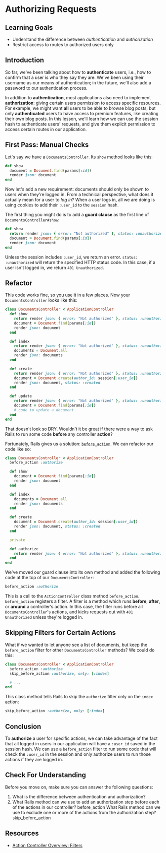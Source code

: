 # Authorizing Requests

## Learning Goals

- Understand the difference between _authentication_ and _authorization_
- Restrict access to routes to authorized users only

## Introduction

So far, we've been talking about how to **authenticate** users, i.e., how to
confirm that a user is who they say they are. We've been using their username as
our means of authentication; in the future, we'll also add a password to our
authentication process.

In addition to **authentication**, most applications also need to implement
**authorization**: giving certain users permission to access specific resources.
For example, we might want **all** users to be able to browse blog posts, but
only **authenticated** users to have access to premium features, like creating
their own blog posts. In this lesson, we'll learn how we can use the session
hash to authenticate users' requests, and give them explicit permission to
access certain routes in our application.

## First Pass: Manual Checks

Let's say we have a `DocumentsController`. Its `show` method looks like this:

```ruby
def show
  document = Document.find(params[:id])
  render json: document
end
```

Now let's add a new requirement: documents should only be shown to users when
they're logged in. From a technical perspective, what does it actually mean for
a user to _log in_? When a user logs in, all we are doing is using cookies to
add their `:user_id` to the `session` hash.

The first thing you might do is to add a **guard clause** as the first line of
`DocumentsController#show`:

```ruby
def show
  return render json: { error: "Not authorized" }, status: :unauthorized unless session.include? :user_id
  document = Document.find(params[:id])
  render json: document
end
```

Unless the session includes `:user_id`, we return an error. `status:
:unauthorized` will return the specified HTTP status code. In this case, if a
user isn't logged in, we return `401 Unauthorized`.

## Refactor

This code works fine, so you use it in a few places. Now your
`DocumentsController` looks like this:

```ruby
class DocumentsController < ApplicationController
  def show
    return render json: { error: "Not authorized" }, status: :unauthorized unless session.include? :user_id
    document = Document.find(params[:id])
    render json: document
  end

  def index
    return render json: { error: "Not authorized" }, status: :unauthorized unless session.include? :user_id
    documents = Document.all
    render json: documents
  end

  def create
    return render json: { error: "Not authorized" }, status: :unauthorized unless session.include? :user_id
    document = Document.create(author_id: session[:user_id])
    render json: document, status: :created
  end

  def update
    return render json: { error: "Not authorized" }, status: :unauthorized unless session.include? :user_id
    document = Document.find(params[:id])
    # code to update a document
  end
end
```

That doesn't look so DRY. Wouldn't it be great if there were a way to ask Rails
to run some code **before** any controller **action**?

Fortunately, Rails gives us a solution: [`before_action`][filters]. We can
refactor our code like so:

```ruby
class DocumentsController < ApplicationController
  before_action :authorize

  def show
    document = Document.find(params[:id])
    render json: document
  end

  def index
    documents = Document.all
    render json: documents
  end

  def create
    document = Document.create(author_id: session[:user_id])
    render json: document, status: :created
  end

  private

  def authorize
    return render json: { error: "Not authorized" }, status: :unauthorized unless session.include? :user_id
  end
end
```

We've moved our guard clause into its own method and added the following code at
the top of our `DocumentsController`:

```ruby
before_action :authorize
```

This is a call to the `ActionController` class method `before_action`.
`before_action` registers a filter. A filter is a method which runs **before**,
**after**, or **around** a controller's action. In this case, the filter runs
before all `DocumentsController`'s actions, and kicks requests out with
`401 Unauthorized` unless they're logged in.

## Skipping Filters for Certain Actions

What if we wanted to let anyone see a list of documents, but keep the
`before_action` filter for other `DocumentsController` methods? We could do
this:

```ruby
class DocumentsController < ApplicationController
  before_action :authorize
  skip_before_action :authorize, only: [:index]

  # ...
end
```

This class method tells Rails to skip the `authorize` filter only on the `index`
action:

```ruby
skip_before_action :authorize, only: [:index]
```

## Conclusion

To **authorize** a user for specific actions, we can take advantage of the fact
that all logged in users in our application will have a `:user_id` saved in the
session hash. We can use a `before_action` filter to run some code that will
check the `:user_id` in the session and only authorize users to run those
actions if they are logged in.

## Check For Understanding

Before you move on, make sure you can answer the following questions:

1. What is the difference between authentication and authorization?
2. What Rails method can we use to add an authorization step before each of the
   actions in our controller? before_action  What Rails method can we use to exclude one or
   more of the actions from the authorization step? skip_before_action

## Resources

- [Action Controller Overview: Filters][filters]

[filters]: http://guides.rubyonrails.org/action_controller_overview.html#filters
